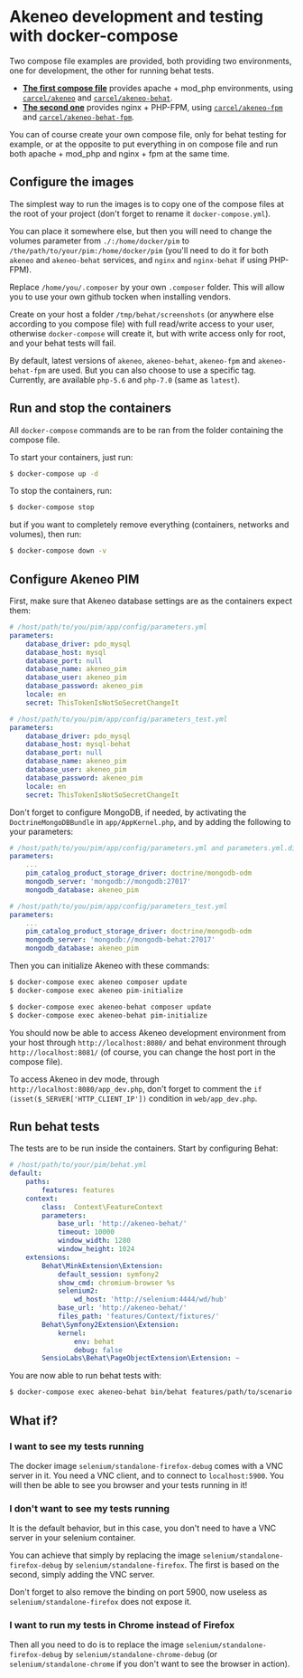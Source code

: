 # Akeneo development and testing with docker-compose

Two compose file examples are provided, both providing two environments, one for development, the other for running behat tests.

- [**The first compose file**](docker-compose.yml.apache_dist) provides apache + mod_php environments, using [`carcel/akeneo`](https://hub.docker.com/r/carcel/akeneo/) and  [`carcel/akeneo-behat`](https://hub.docker.com/r/carcel/akeneo-behat/).
- [**The second one**](docker-compose.yml.fpm_dist) provides nginx + PHP-FPM, using [`carcel/akeneo-fpm`](https://hub.docker.com/r/carcel/akeneo-fpm/) and  [`carcel/akeneo-behat-fpm`](https://hub.docker.com/r/carcel/akeneo-behat-fpm/).

You can of course create your own compose file, only for behat testing for example, or at the opposite to put everything in on compose file and run both apache + mod_php and nginx + fpm at the same time.

## Configure the images

The simplest way to run the images is to copy one of the compose files at the root of your project (don't forget to rename it `docker-compose.yml`).

You can place it somewhere else, but then you will need to change the volumes parameter from `./:/home/docker/pim` to `/the/path/to/your/pim:/home/docker/pim` (you'll need to do it for both `akeneo` and `akeneo-behat` services, and `nginx` and `nginx-behat` if using PHP-FPM).

Replace `/home/you/.composer` by your own `.composer` folder. This will allow you to use your own github tocken when installing vendors.

Create on your host a folder `/tmp/behat/screenshots` (or anywhere else according to you compose file) with full read/write access to your user, otherwise `docker-compose` will create it, but with write access only for root, and your behat tests will fail.

By default, latest versions of `akeneo`, `akeneo-behat`, `akeneo-fpm` and `akeneo-behat-fpm` are used. But you can also choose to use a specific tag. Currently, are available `php-5.6` and `php-7.0` (same as `latest`).

## Run and stop the containers

All `docker-compose` commands are to be ran from the folder containing the compose file.

To start your containers, just run:

```bash
$ docker-compose up -d
```

To stop the containers, run:

```bash
$ docker-compose stop
```

but if you want to completely remove everything (containers, networks and volumes), then run:

```bash
$ docker-compose down -v
```

## Configure Akeneo PIM 

First, make sure that Akeneo database settings are as the containers expect them:

```yaml
# /host/path/to/you/pim/app/config/parameters.yml
parameters:
    database_driver: pdo_mysql
    database_host: mysql
    database_port: null
    database_name: akeneo_pim
    database_user: akeneo_pim
    database_password: akeneo_pim
    locale: en
    secret: ThisTokenIsNotSoSecretChangeIt
```

```yaml
# /host/path/to/you/pim/app/config/parameters_test.yml
parameters:
    database_driver: pdo_mysql
    database_host: mysql-behat
    database_port: null
    database_name: akeneo_pim
    database_user: akeneo_pim
    database_password: akeneo_pim
    locale: en
    secret: ThisTokenIsNotSoSecretChangeIt
```

Don't forget to configure MongoDB, if needed, by activating the `DoctrineMongoDBBundle` in `app/AppKernel.php`, and by adding the following to your parameters:

```yaml
# /host/path/to/you/pim/app/config/parameters.yml and parameters.yml.dist to avoid removal on "composer update"
parameters:
    ...
    pim_catalog_product_storage_driver: doctrine/mongodb-odm
    mongodb_server: 'mongodb://mongodb:27017'
    mongodb_database: akeneo_pim
```

```yaml
# /host/path/to/you/pim/app/config/parameters_test.yml
parameters:
    ...
    pim_catalog_product_storage_driver: doctrine/mongodb-odm
    mongodb_server: 'mongodb://mongodb-behat:27017'
    mongodb_database: akeneo_pim
```

Then you can initialize Akeneo with these commands:

```bash
$ docker-compose exec akeneo composer update
$ docker-compose exec akeneo pim-initialize

$ docker-compose exec akeneo-behat composer update
$ docker-compose exec akeneo-behat pim-initialize
```

You should now be able to access Akeneo development environment from your host through `http://localhost:8080/` and behat environment through `http://localhost:8081/` (of course, you can change the host port in the compose file).

To access Akeneo in dev mode, through `http://localhost:8080/app_dev.php`, don't forget to comment the `if (isset($_SERVER['HTTP_CLIENT_IP'])` condition in `web/app_dev.php`.

## Run behat tests

The tests are to be run inside the containers. Start by configuring Behat:

```yaml
# /host/path/to/your/pim/behat.yml
default:
    paths:
        features: features
    context:
        class:  Context\FeatureContext
        parameters:
            base_url: 'http://akeneo-behat/'
            timeout: 10000
            window_width: 1280
            window_height: 1024
    extensions:
        Behat\MinkExtension\Extension:
            default_session: symfony2
            show_cmd: chromium-browser %s
            selenium2:
                wd_host: 'http://selenium:4444/wd/hub'
            base_url: 'http://akeneo-behat/'
            files_path: 'features/Context/fixtures/'
        Behat\Symfony2Extension\Extension:
            kernel:
                env: behat
                debug: false
        SensioLabs\Behat\PageObjectExtension\Extension: ~
```

You are now able to run behat tests with:

```bash
$ docker-compose exec akeneo-behat bin/behat features/path/to/scenario
```

## What if?

### I want to see my tests running

The docker image `selenium/standalone-firefox-debug` comes with a VNC server in it. You need a VNC client, and to connect to `localhost:5900`. You will then be able to see you browser and your tests running in it!

### I don't want to see my tests running

It is the default behavior, but in this case, you don't need to have a VNC server in your selenium container.

You can achieve that simply by replacing the image `selenium/standalone-firefox-debug` by `selenium/standalone-firefox`. The first is based on the second, simply adding the VNC server.

Don't forget to also remove the binding on port 5900, now useless as `selenium/standalone-firefox` does not expose it.
 
### I want to run my tests in Chrome instead of Firefox

Then all you need to do is to replace the image `selenium/standalone-firefox-debug` by `selenium/standalone-chrome-debug` (or `selenium/standalone-chrome` if you don't want to see the browser in action).
